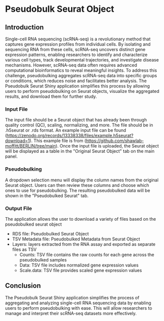 # Pseudobulk Seurat Object 

## Introduction 
Single-cell RNA sequencing (scRNA-seq) is a revolutionary method that captures gene expression profiles from individual cells. By isolating and sequencing RNA from these cells, scRNA-seq uncovers distinct gene expression patterns, enabling researchers to identify and characterize various cell types, track developmental trajectories, and investigate disease mechanisms. However, scRNA-seq data often requires advanced computational bioinformatics to reveal meaningful insights. To address this challenge, pseudobulking aggregates scRNA-seq data into specific groups or conditions, which reduces noise and facilitates better analysis. The Pseudobulk Seurat Shiny application simplifies this process by allowing users to perform pseudobulking on Seurat objects, visualize the aggregated results, and download them for further study.

### Input File 
The input file should be a Seurat object that has already been through quality control (QC), scaling, normalizing, and more. The file should be in .h5seurat or .rds format. An example input file can be found (https://zenodo.org/records/13338338/files/example.h5seurat?download=1). This example file is from (https://github.com/shawlab-moffitt/BERLIN/tree/main). Once the input file is uploaded, the Seurat object will be displayed as a table in the "Original Seurat Object" tab on the main panel.

### Pseudobulking 
A dropdown selection menu will display the column names from the original Seurat object. Users can then review these columns and choose which ones to use for pseudobulking. The resulting pseudobulked data will be shown in the "Pseudobulked Seurat" tab.

### Output File 
  The application allows the user to download a variety of files based on the pseudobulked seurat object
  - RDS file: Pseudobulked Seurat Object
  - TSV Metadata file: Pseudobulked Metadata from Seurat Object
  - Layers: layers extracted from the RNA assay and exported as separate files as TSV
      - Counts: TSV file contains the raw counts for each gene across the pseudobulked samples
      - Data: TSV file includes normalized gene expression values
      - Scale.data: TSV file provides scaled gene expression values

## Conclusion
The Pseudobulk Seurat Shiny application simplifies the process of aggregating and analyzing single-cell RNA sequencing data by enabling users to perform pseudobulking with ease. This will allow researchers to manage and interpret their scRNA-seq datasets more effectively. 
